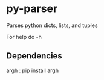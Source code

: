 # py-parser
Parses python dicts, lists, and tuples

For help do
-h

## Dependencies
argh : pip install argh